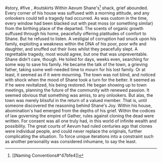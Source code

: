 #story, #five , #outskirts
Within Aevum Shane's[^1] shack, grief abounded. Every corner of his house was suffused with a morning attitude, and any onlookers could tell a tragedy had occurred. As was custom in the time, every window had been blacked out with peat moss (or something similar) from the birthing place of the departed. The scents of organic growth suffused through his home, peacefully offering platitudes of comfort to Shane. But he refused to listen. A vestigial of corruption had snuck upon his family, exploiting a weakness within the DNA of his poor, poor wife and daughter, and snuffed out their lives whilst they peacefully slept. A regrettable tragedy, most would agree, but one that was unpreventable. Shane didn't care, though. He toiled for days, weeks even, searching for some way to save his family. He became the talk of the town, a grieving father, taking some well-needed time to mourn for his lost family. Or at least, it seemed as if it were mourning. 
The town was not blind, and noticed with shock when the mood of Shane took a turn for the better. It seemed as if he were revitalized, his being restored. He began showing up to town meetings, planning the future of the community with renewed passion. It seemed obvious that something was amiss, to any onlookers. But alas, the town was merely blissful in the return of a valued member. 
That is, until someone discovered the reasoning behind Shane's Joy. Within his house, abomination's had emerged from the depths of his grief. Within the codices of law governing the empire of Gather, rules against cloning the dead were written. For consent was all one truly had, in this world of infinite wealth and possibility. The great courts of Aevum had ruled centuries ago that clones were individual people, and could never replace the originals, further complicating the situation. To force unique iterations into a constraint such as another personality was considered inhumane, to say the least.

[^1]: [[Naming Conventions#^47bfe4]]